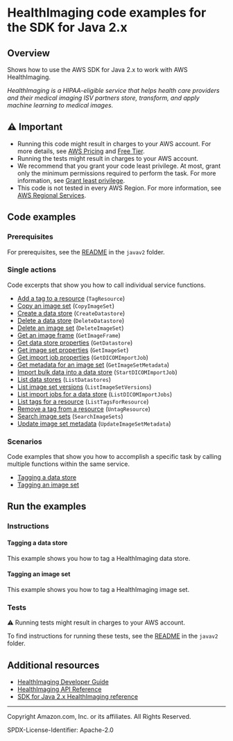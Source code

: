 # HealthImaging code examples for the SDK for Java 2.x

## Overview

Shows how to use the AWS SDK for Java 2.x to work with AWS HealthImaging.

<!--custom.overview.start-->
<!--custom.overview.end-->

_HealthImaging is a HIPAA-eligible service that helps health care providers and their medical imaging ISV partners store, transform, and apply machine learning to medical images._

## ⚠ Important

* Running this code might result in charges to your AWS account. For more details, see [AWS Pricing](https://aws.amazon.com/pricing/) and [Free Tier](https://aws.amazon.com/free/).
* Running the tests might result in charges to your AWS account.
* We recommend that you grant your code least privilege. At most, grant only the minimum permissions required to perform the task. For more information, see [Grant least privilege](https://docs.aws.amazon.com/IAM/latest/UserGuide/best-practices.html#grant-least-privilege).
* This code is not tested in every AWS Region. For more information, see [AWS Regional Services](https://aws.amazon.com/about-aws/global-infrastructure/regional-product-services).

<!--custom.important.start-->
<!--custom.important.end-->

## Code examples

### Prerequisites

For prerequisites, see the [README](../../README.md#Prerequisites) in the `javav2` folder.


<!--custom.prerequisites.start-->
<!--custom.prerequisites.end-->

### Single actions

Code excerpts that show you how to call individual service functions.

- [Add a tag to a resource](src/main/java/com/example/medicalimaging/TagResource.java#L54) (`TagResource`)
- [Copy an image set](src/main/java/com/example/medicalimaging/CopyImageSet.java#L65) (`CopyImageSet`)
- [Create a data store](src/main/java/com/example/medicalimaging/CreateDatastore.java#L52) (`CreateDatastore`)
- [Delete a data store](src/main/java/com/example/medicalimaging/DeleteDatastore.java#L50) (`DeleteDatastore`)
- [Delete an image set](src/main/java/com/example/medicalimaging/DeleteImageSet.java#L53) (`DeleteImageSet`)
- [Get an image frame](src/main/java/com/example/medicalimaging/GetImageFrame.java#L61) (`GetImageFrame`)
- [Get data store properties](src/main/java/com/example/medicalimaging/GetDatastore.java#L55) (`GetDatastore`)
- [Get image set properties](src/main/java/com/example/medicalimaging/GetImageSet.java#L62) (`GetImageSet`)
- [Get import job properties](src/main/java/com/example/medicalimaging/GetDicomImportJob.java#L79) (`GetDICOMImportJob`)
- [Get metadata for an image set](src/main/java/com/example/medicalimaging/GetImageSetMetadata.java#L63) (`GetImageSetMetadata`)
- [Import bulk data into a data store](src/main/java/com/example/medicalimaging/StartDicomImportJob.java#L65) (`StartDICOMImportJob`)
- [List data stores](src/main/java/com/example/medicalimaging/ListDatastores.java#L46) (`ListDatastores`)
- [List image set versions](src/main/java/com/example/medicalimaging/ListImageSetVersions.java#L61) (`ListImageSetVersions`)
- [List import jobs for a data store](src/main/java/com/example/medicalimaging/ListDicomImportJobs.java#L58) (`ListDICOMImportJobs`)
- [List tags for a resource](src/main/java/com/example/medicalimaging/ListTagsForResource.java#L56) (`ListTagsForResource`)
- [Remove a tag from a resource](src/main/java/com/example/medicalimaging/UntagResource.java#L54) (`UntagResource`)
- [Search image sets](src/main/java/com/example/medicalimaging/SearchImageSets.java#L130) (`SearchImageSets`)
- [Update image set metadata](src/main/java/com/example/medicalimaging/UpdateImageSetMetadata.java#L144) (`UpdateImageSetMetadata`)

### Scenarios

Code examples that show you how to accomplish a specific task by calling multiple
functions within the same service.

- [Tagging a data store](src/main/java/com/example/medicalimaging/TaggingDatastores.java)
- [Tagging an image set](src/main/java/com/example/medicalimaging/TaggingImageSets.java)


<!--custom.examples.start-->
<!--custom.examples.end-->

## Run the examples

### Instructions


<!--custom.instructions.start-->
<!--custom.instructions.end-->



#### Tagging a data store

This example shows you how to tag a HealthImaging data store.


<!--custom.scenario_prereqs.medical-imaging_Scenario_TaggingDataStores.start-->
<!--custom.scenario_prereqs.medical-imaging_Scenario_TaggingDataStores.end-->


<!--custom.scenarios.medical-imaging_Scenario_TaggingDataStores.start-->
<!--custom.scenarios.medical-imaging_Scenario_TaggingDataStores.end-->

#### Tagging an image set

This example shows you how to tag a HealthImaging image set.


<!--custom.scenario_prereqs.medical-imaging_Scenario_TaggingImageSets.start-->
<!--custom.scenario_prereqs.medical-imaging_Scenario_TaggingImageSets.end-->


<!--custom.scenarios.medical-imaging_Scenario_TaggingImageSets.start-->
<!--custom.scenarios.medical-imaging_Scenario_TaggingImageSets.end-->

### Tests

⚠ Running tests might result in charges to your AWS account.


To find instructions for running these tests, see the [README](../../README.md#Tests)
in the `javav2` folder.



<!--custom.tests.start-->
<!--custom.tests.end-->

## Additional resources

- [HealthImaging Developer Guide](https://docs.aws.amazon.com/healthimaging/latest/devguide/what-is.html)
- [HealthImaging API Reference](https://docs.aws.amazon.com/healthimaging/latest/APIReference/Welcome.html)
- [SDK for Java 2.x HealthImaging reference](https://sdk.amazonaws.com/java/api/latest/software/amazon/awssdk/services/medical-imaging/package-summary.html)

<!--custom.resources.start-->
<!--custom.resources.end-->

---

Copyright Amazon.com, Inc. or its affiliates. All Rights Reserved.

SPDX-License-Identifier: Apache-2.0